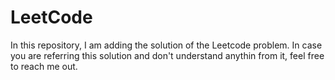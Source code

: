 # LeetCode
In this repository, I am adding the solution of the Leetcode problem.
In case you are referring this solution and don't understand anythin from it, feel free to reach me out.
